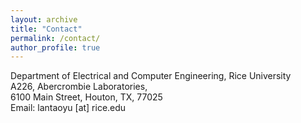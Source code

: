 ```yaml
---
layout: archive
title: "Contact"
permalink: /contact/
author_profile: true
---
```

Department of Electrical and Computer Engineering, Rice University<br>
A226, Abercrombie Laboratories,<br>
6100 Main Street,
Houton, TX, 77025<br>
Email: lantaoyu [at] rice.edu

